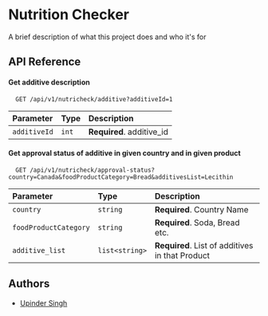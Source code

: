 
# Nutrition Checker

A brief description of what this project does and who it's for


## API Reference

#### Get additive description

```http
  GET /api/v1/nutricheck/additive?additiveId=1
```

| Parameter    | Type  | Description               |
|:-------------|:------|:--------------------------|
| `additiveId` | `int` | **Required**. additive_id |

#### Get approval status of additive in given country and in given product

```http
  GET /api/v1/nutricheck/approval-status?country=Canada&foodProductCategory=Bread&additivesList=Lecithin
```

| Parameter             | Type           | Description                                     |
|:----------------------|:---------------|:------------------------------------------------|
| `country`             | `string`       | **Required**. Country Name                      |
| `foodProductCategory` | `string`       | **Required**. Soda, Bread etc.                  |
| `additive_list`       | `list<string>` | **Required**. List of additives in that Product |


## Authors

- [Upinder Singh](https://www.github.com/upinderawat)


